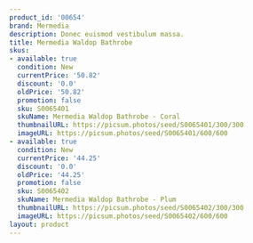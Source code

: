 ```yaml
---
product_id: '00654'
brand: Mermedia
description: Donec euismod vestibulum massa.
title: Mermedia Waldop Bathrobe
skus:
- available: true
  condition: New
  currentPrice: '50.82'
  discount: '0.0'
  oldPrice: '50.82'
  promotion: false
  sku: S0065401
  skuName: Mermedia Waldop Bathrobe - Coral
  thumbnailURL: https://picsum.photos/seed/S0065401/300/300
  imageURL: https://picsum.photos/seed/S0065401/600/600
- available: true
  condition: New
  currentPrice: '44.25'
  discount: '0.0'
  oldPrice: '44.25'
  promotion: false
  sku: S0065402
  skuName: Mermedia Waldop Bathrobe - Plum
  thumbnailURL: https://picsum.photos/seed/S0065402/300/300
  imageURL: https://picsum.photos/seed/S0065402/600/600
layout: product
---
```

